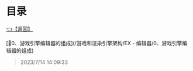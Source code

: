 # 目录  


[👈【返回】](/--目录--/游戏和渲染引擎架构/--目录--游戏和渲染引擎架构)  


[📜0、游戏引擎编辑器的组成](/游戏和渲染引擎架构/EX - 编辑器/0、游戏引擎编辑器的组成)  







> 2023/7/14 14:09:33
